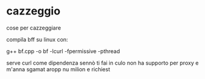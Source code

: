 # cazzeggio
cose per cazzeggiare

compila bff su linux con:

g++ bf.cpp -o bf -lcurl -fpermissive -pthread

serve curl come dipendenza sennò ti fai in culo
non ha supporto per proxy e m'anna sgamat aropp nu milion e richiest
